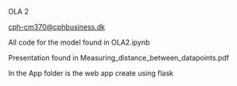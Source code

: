 OLA 2

cph-cm370@cphbusiness.dk

All code for the model found in OLA2.ipynb

Presentation found in Measuring_distance_between_datapoints.pdf

In the App folder is the web app create using flask
